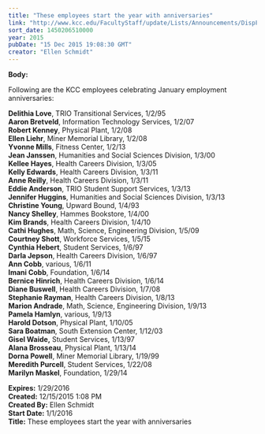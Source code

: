 ```yaml
---
title: "These employees start the year with anniversaries"
link: "http://www.kcc.edu/FacultyStaff/update/Lists/Announcements/DispForm.aspx?ID=2120"
sort_date: 1450206510000
year: 2015
pubDate: "15 Dec 2015 19:08:30 GMT"
creator: "Ellen Schmidt"
---
```


<div><b>Body:</b> <div class="ExternalClass799008FF9C6A4568BE88417A48195CA8"><p>​Following are the KCC employees celebrating January employment anniversaries:</p>
<p><strong>Delithia Love</strong>, TRIO Transitional Services, 1/2/95<br /><strong>Aaron Bretveld</strong>, Information Technology Services, 1/2/07<br /><strong>Robert Kenney</strong>, Physical Plant, 1/2/08<br /><strong>Ellen Liehr</strong>, Miner Memorial Library, 1/2/08<br /><strong>Yvonne Mills</strong>, Fitness Center, 1/2/13<br /><strong>Jean Janssen</strong>, Humanities and Social Sciences Division, 1/3/00<br /><strong>Kellee Hayes</strong>, Health Careers Division, 1/3/05<br /><strong>Kelly Edwards</strong>, Health Careers Division, 1/3/11<br /><strong>Anne Reilly</strong>, Health Careers Division, 1/3/11<br /><strong>Eddie Anderson</strong>, TRIO Student Support Services, 1/3/13<br /><strong>Jennifer Huggins</strong>, Humanities and Social Sciences Division, 1/3/13 <br /><strong>Christine Young</strong>, Upward Bound, 1/4/93<br /><strong>Nancy Shelley</strong>, Hammes Bookstore, 1/4/00<br /><strong>Kim Brands</strong>, Health Careers Division, 1/4/10<br /><strong>Cathi Hughes</strong>, Math, Science, Engineering Division, 1/5/09<br /><strong>Courtney Shott</strong>, Workforce Services, 1/5/15<br /><strong>Cynthia Hebert</strong>, Student Services, 1/6/97<br /><strong>Darla Jepson</strong>, Health Careers Division, 1/6/97<br /><strong>Ann Cobb</strong>, various, 1/6/11<br /><strong>Imani Cobb</strong>, Foundation, 1/6/14<br /><strong>Bernice Hinrich</strong>, Health Careers Division, 1/6/14<br /><strong>Diane Buswell</strong>, Health Careers Division, 1/7/08<br /><strong>Stephanie Rayman</strong>, Health Careers Division, 1/8/13<br /><strong>Marion Andrade</strong>, Math, Science, Engineering Division, 1/9/13<br /><strong>Pamela Hamlyn</strong>, various, 1/9/13<br /><strong>Harold Dotson</strong>, Physical Plant, 1/10/05<br /><strong>Sara Boatman</strong>, South Extension Center, 1/12/03<br /><strong>Gisel Waide,</strong> Student Services, 1/13/97<br /><strong>Alana Brosseau</strong>, Physical Plant, 1/13/14<br /><strong>Dorna Powell</strong>, Miner Memorial Library, 1/19/99<br /><strong>Meredith Purcell</strong>, Student Services, 1/22/08<br /><strong>Marilyn Maskel</strong>, Foundation, 1/29/14</p></div></div>
<div><b>Expires:</b> 1/29/2016</div>
<div><b>Created:</b> 12/15/2015 1:08 PM</div>
<div><b>Created By:</b> Ellen Schmidt</div>
<div><b>Start Date:</b> 1/1/2016</div>
<div><b>Title:</b> These employees start the year with anniversaries</div>
